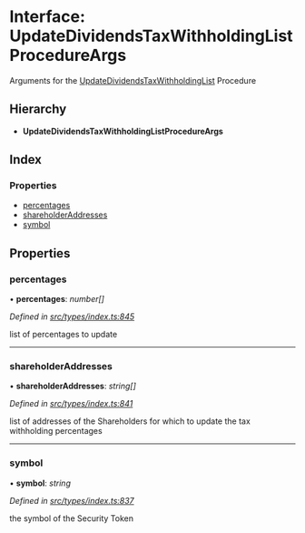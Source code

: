 # Interface: UpdateDividendsTaxWithholdingListProcedureArgs

Arguments for the [UpdateDividendsTaxWithholdingList](../enums/_types_index_.proceduretype.md#updatedividendstaxwithholdinglist) Procedure

## Hierarchy

* **UpdateDividendsTaxWithholdingListProcedureArgs**

## Index

### Properties

* [percentages](_types_index_.updatedividendstaxwithholdinglistprocedureargs.md#percentages)
* [shareholderAddresses](_types_index_.updatedividendstaxwithholdinglistprocedureargs.md#shareholderaddresses)
* [symbol](_types_index_.updatedividendstaxwithholdinglistprocedureargs.md#symbol)

## Properties

###  percentages

• **percentages**: *number[]*

*Defined in [src/types/index.ts:845](https://github.com/PolymathNetwork/polymath-sdk/blob/fb8c7c9/src/types/index.ts#L845)*

list of percentages to update

___

###  shareholderAddresses

• **shareholderAddresses**: *string[]*

*Defined in [src/types/index.ts:841](https://github.com/PolymathNetwork/polymath-sdk/blob/fb8c7c9/src/types/index.ts#L841)*

list of addresses of the Shareholders for which to update the tax withholding percentages

___

###  symbol

• **symbol**: *string*

*Defined in [src/types/index.ts:837](https://github.com/PolymathNetwork/polymath-sdk/blob/fb8c7c9/src/types/index.ts#L837)*

the symbol of the Security Token
